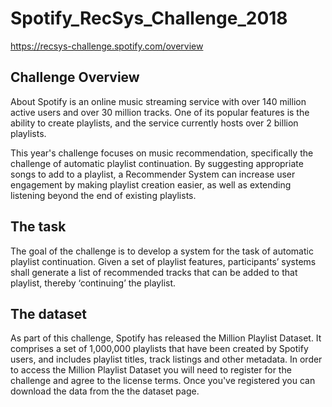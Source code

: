 # Spotify_RecSys_Challenge_2018

https://recsys-challenge.spotify.com/overview


## Challenge Overview
About
Spotify is an online music streaming service with over 140 million active users and over 30 million tracks. One of its popular features is the ability to create playlists, and the service currently hosts over 2 billion playlists.

This year's challenge focuses on music recommendation, specifically the challenge of automatic playlist continuation. By suggesting appropriate songs to add to a playlist, a Recommender System can increase user engagement by making playlist creation easier, as well as extending listening beyond the end of existing playlists.


## The task
The goal of the challenge is to develop a system for the task of automatic playlist continuation. Given a set of playlist features, participants’ systems shall generate a list of recommended tracks that can be added to that playlist, thereby ‘continuing’ the playlist.

## The dataset
As part of this challenge, Spotify has released the Million Playlist Dataset. It comprises a set of 1,000,000 playlists that have been created by Spotify users, and includes playlist titles, track listings and other metadata. In order to access the Million Playlist Dataset you will need to register for the challenge and agree to the license terms. Once you've registered you can download the data from the the dataset page.


